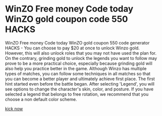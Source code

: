 # WinZO Free money Code today WinZO gold coupon code 550 HACKS

WinZO Free money Code today WinZO gold coupon 550 code generator HACKS - You can choose to pay $20 at once to unlock Winzo gold. However, this will also unlock roles that you may not have used the plan for. On the contrary, grinding gold to unlock the legends you want to follow may prove to be a more practical choice, especially because grinding gold will also help you practice better in the game. Although Winzo has multiple types of matches, you can follow some techniques in all matches so that you can become a better player and ultimately achieve first place. The first hint started even before the battle began. After selecting 'Legend', you will see options to change the character's skin, color, and posture. If you have selected a legend that belongs to free rotation, we recommend that you choose a non default color scheme.

[kick now](https://www.pexels.com/@frank-black-2150141162/)

